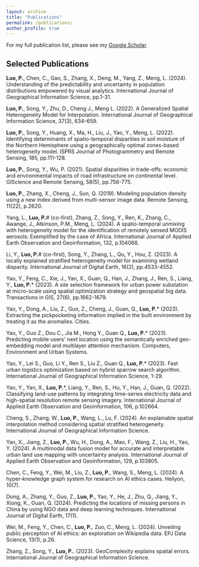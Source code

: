```yaml
---
layout: archive
title: "Publications"
permalink: /publications/
author_profile: true
---
```


For my full publication list, please see my [Google Scholar](https://scholar.google.com/citations?user=Okwd550AAAAJ&hl=en).

<!-- ## Human Mobility, Travel Behavior, Urban Analytics -->


## Selected Publications

**Luo, P.**, Chen, C., Gao, S., Zhang, X., Deng, M., Yang, Z., Meng, L. (2024). Understanding of the predictability and uncertainty in population distributions empowered by visual analytics. International Journal of Geographical Information Science, pp.1-31.

**Luo, P.**, Song, Y., Zhu, D., Cheng J., Meng L. (2022). A Generalized Spatial Heterogeneity Model for Interpolation. International Journal of Geographical Information Science, 37(3), 634-659.

**Luo, P.**, Song, Y., Huang, X., Ma, H., Liu, J., Yao, Y., Meng, L. (2022). Identifying determinants of spatio-temporal disparities in soil moisture of the Northern Hemisphere using a geographically optimal zones-based heterogeneity model. ISPRS Journal of Photogrammetry and Remote Sensing, 185, pp.111-128.

**Luo, P.**, Song, Y., Wu, P. (2021). Spatial disparities in trade-offs: economic and environmental impacts of road infrastructure on continental level. GIScience and Remote Sensing, 58(5), pp.756-775.

**Luo, P.**, Zhang, X., Cheng, J., Sun, Q. (2019). Modeling population density using a new index derived from multi-sensor image data. Remote Sensing, 11(22), p.2620.

Yang, L., **Luo, P.**# (co-first), Zhang, Z., Song, Y., Ren, K., Zhang, C., Awange, J., Atkinson, P.M., Meng, L. (2024). A spatio-temporal unmixing with heterogeneity model for the identification of remotely sensed MODIS aerosols: Exemplified by the case of Africa. International Journal of Applied Earth Observation and Geoinformation, 132, p.104068.

Li, Y., **Luo, P.**# (co-first), Song, Y., Zhang, L., Qu, Y., Hou, Z. (2023). A locally explained stratified heterogeneity model for examining wetland disparity. International Journal of Digital Earth, 16(2), pp.4533-4552.

Yao, Y., Feng, C., Xie, J., Yan, X., Guan, Q., Han, J., Zhang, J., Ren, S., Liang, Y., **Luo, P.*** (2023). A site selection framework for urban power substation at micro-scale using spatial optimization strategy and geospatial big data. Transactions in GIS, 27(6), pp.1662-1679.

Yao, Y., Dong, A., Liu, Z., Guo, Z., Cheng, J., Guan, Q., **Luo, P.*** (2023). Extracting the pickpocketing information implied in the built environment by treating it as the anomalies. Cities.

Yao, Y., Guo Z., Dou C., Jia M., Hong Y., Guan Q., **Luo, P.*** (2023). Predicting mobile users' next location using the semantically enriched geo-embedding model and multilayer attention mechanism. Computers, Environment and Urban Systems.

Yao, Y., Lei S., Guo, Li Y., Ren S., Liu Z., Guan Q., **Luo, P.*** (2023). Fast urban logistics optimization based on hybrid sparrow search algorithm. International Journal of Geographical Information Science, 1-29.

Yao, Y., Yan, X., **Luo, P.***, Liang, Y., Ren, S., Hu, Y., Han, J., Guan, Q. (2022). Classifying land-use patterns by integrating time-series electricity data and high-spatial resolution remote sensing imagery. International Journal of Applied Earth Observation and Geoinformation, 106, p.102664.

Cheng, S., Zhang, W., **Luo, P.**, Wang, L., Lu, F. (2024). An explainable spatial interpolation method considering spatial stratified heterogeneity. International Journal of Geographical Information Science.

Yan, X., Jiang, Z., **Luo, P.**, Wu, H., Dong, A., Mao, F., Wang, Z., Liu, H., Yao, Y. (2024). A multimodal data fusion model for accurate and interpretable urban land use mapping with uncertainty analysis. International Journal of Applied Earth Observation and Geoinformation, 129, p.103805.

Chen, C., Feng, Y., Wei, M., Liu, Z., **Luo, P.**, Wang, S., Meng, L. (2024). A hyper-knowledge graph system for research on AI ethics cases. Heliyon, 10(7).

Dong, A., Zhang, Y., Guo, Z., **Luo, P.**, Yao, Y., He, J., Zhu, Q., Jiang, Y., Xiong, K., Guan, Q. (2024). Predicting the locations of missing persons in China by using NGO data and deep learning techniques. International Journal of Digital Earth, 17(1).

Wei, M., Feng, Y., Chen, C., **Luo, P.**, Zuo, C., Meng, L. (2024). Unveiling public perception of AI ethics: an exploration on Wikipedia data. EPJ Data Science, 13(1), p.26.

Zhang, Z., Song, Y., **Luo, P.**. (2023). GeoComplexity explains spatial errors. International Journal of Geographical Information Science.



